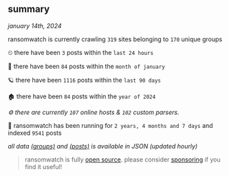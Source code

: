 
## summary
_january 14th, 2024_

ransomwatch is currently crawling `319` sites belonging to `170` unique groups

⏲ there have been `3` posts within the `last 24 hours`

🦈 there have been `84` posts within the `month of january`

🪐 there have been `1116` posts within the `last 90 days`

🏚 there have been `84` posts within the `year of 2024`

_⚙️ there are currently `107` online hosts & `102` custom parsers._

🦕 ransomwatch has been running for `2 years, 4 months and 7 days` and indexed `9541` posts

_all data  [(groups)](http://ransomwhat.telemetry.ltd/groups) and [(posts)](http://ransomwhat.telemetry.ltd/posts) is available in JSON (updated hourly)_

> ransomwatch is fully [open source](https://github.com/joshhighet/ransomwatch#ransomwatch--). please consider [sponsoring](https://github.com/sponsors/joshhighet) if you find it useful!
